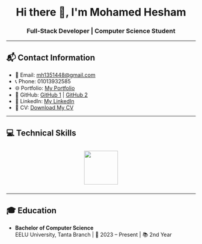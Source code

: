 <h1 align="center">
  Hi there 👋, I'm Mohamed Hesham
</h1>

<h3 align="center">
  Full-Stack Developer | Computer Science Student
</h3>

---

## 📬 Contact Information
- 📧 Email: [mh1351448@gmail.com](mailto:mh1351448@gmail.com)
- 📞 Phone: 01013932585
- 🌐 Portfolio: [My Portfolio](https://mohamedasddf.github.io/portfolio/)
- 🐙 GitHub: [GitHub 1](https://github.com/Mohamedasddf) | [GitHub 2](https://github.com/Mohamed-hesham100)
- 🔗 LinkedIn: [My LinkedIn](https://www.linkedin.com/in/mohamed-hesham-89800029b/)
- 📄 CV: [Download My CV](https://drive.google.com/file/d/1AFysRWiarNXMH5zKy2g7OfarY-Sch0yP/view?usp=drive_link)

---

## 💻 Technical Skills

<div align="center">
  <img src="https://skillicons.dev/icons?i=javascript,typescript,python,html,css,django,nodejs,express,react,nextjs,tailwind,redux,mui,framer,mongodb,postgresql,git,github,postman,windows" height="90" style="margin: 10px; animation: moveIcons 30s linear infinite;" />
</div>

---

## 🎓 Education
- **Bachelor of Computer Science**  
  EELU University, Tanta Branch | 📅 2023 – Present | 📚 2nd Year

